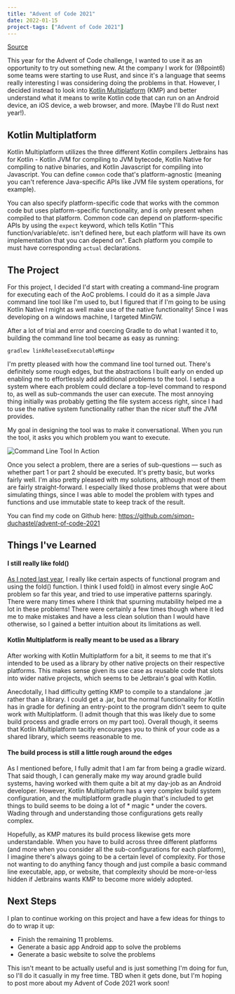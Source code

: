 ```yaml
---
title: "Advent of Code 2021"
date: 2022-01-15
project-tags: ["Advent of Code 2021"]
---
```


[Source](https://github.com/simon-duchastel/advent-of-code-2021)

This year for the Advent of Code challenge, I wanted to use it as an opportunity to try out something new. At the company I work for (98point6) some teams were starting to use Rust, and since it's a language that seems really interesting I was considering doing the problems in that. However, I decided instead to look into [Kotlin Multiplatform](https://kotlinlang.org/docs/multiplatform.html) (KMP) and better understand what it means to write Kotlin code that can run on an Android device, an iOS device, a web browser, and more. (Maybe I'll do Rust next year!).

## Kotlin Multiplatform

Kotlin Multiplatform utilizes the three different Kotlin compilers Jetbrains has for Kotlin - Kotlin JVM for compiling to JVM bytecode, Kotlin Native for compiling to native binaries, and Kotlin Javascript for compiling into Javascript. You can define `common` code that's platform-agnostic (meaning you can't reference Java-specific APIs like JVM file system operations, for example).

You can also specify platform-specific code that works with the common code but uses platform-specific functionality, and is only present when compiled to that platform. Common code can depend on platform-specific APIs by using the `expect` keyword, which tells Kotlin "This function/variable/etc. isn't defined here, but each platform will have its own implementation that you can depend on". Each platform you compile to must have corresponding `actual` declarations.

## The Project

For this project, I decided I'd start with creating a command-line program for executing each of the AoC problems. I could do it as a simple Java command line tool like I'm used to, but I figured that if I'm going to be using Kotlin Native I might as well make use of the native functionality! Since I was developing on a windows machine, I targeted MinGW.

After a lot of trial and error and coercing Gradle to do what I wanted it to, building the command line tool became as easy as running:
```
gradlew linkReleaseExecutableMingw
```

I'm pretty pleased with how the command line tool turned out. There's definitely some rough edges, but the abstractions I built early on ended up enabling me to effortlessly add additional problems to the tool. I setup a system where each problem could declare a top-level command to respond to, as well as sub-commands the user can execute. The most annoying thing initially was probably getting the file system access right, since I had to use the native system functionality rather than the nicer stuff the JVM provides.

My goal in designing the tool was to make it conversational. When you run the tool, it asks you which problem you want to execute.

![Command Line Tool In Action](command-line.gif#center "Command Line Tool")

Once you select a problem, there are a series of sub-questions — such as whether part 1 or part 2 should be executed. It's pretty basic, but works fairly well. I'm also pretty pleased with my solutions, although most of them are fairly straight-forward. I especially liked those problems that were about simulating things, since I was able to model the problem with types and functions and use immutable state to keep track of the result.

You can find my code on Github here: https://github.com/simon-duchastel/advent-of-code-2021

## Things I've Learned

#### I still really like fold()

[As I noted last year](/projects/older-projects#advent-of-code-2020), I really like certain aspects of functional program and using the fold() function. I think I used fold() in almost every single AoC problem so far this year, and tried to use imperative patterns sparingly. There were many times where I think that spurning mutability helped me a lot in these problems! There were certainly a few times though where it led me to make mistakes and have a less clean solution than I would have otherwise, so I gained a better intuition about its limitations as well.

#### Kotlin Multiplatform is really meant to be used as a library

After working with Kotlin Multiplatform for a bit, it seems to me that it's intended to be used as a library by other native projects on their respective platforms. This makes sense given its use case as reusable code that slots into wider native projects, which seems to be Jetbrain's goal with Kotlin.

Anecdotally, I had difficulty getting KMP to compile to a standalone .jar rather than a library. I could get a .jar, but the normal functionality for Kotlin has in gradle for defining an entry-point to the program didn't seem to quite work with Multiplatform. (I admit though that this was likely due to some build process and gradle errors on my part too). Overall though, it seems that Kotlin Multiplatform tacitly encourages you to think of your code as a shared library, which seems reasonable to me.

#### The build process is still a little rough around the edges

As I mentioned before, I fully admit that I am far from being a gradle wizard. That said though, I can generally make my way around gradle build systems, having worked with them quite a bit at my day-job as an Android developer. However, Kotlin Multiplatform has a very complex build system configuration, and the multiplatform gradle plugin that's included to get things to build seems to be doing a lot of * magic * under the covers. Wading through and understanding those configurations gets really complex.

Hopefully, as KMP matures its build process likewise gets more understandable. When you have to build across three different platforms (and more when you consider all the sub-configurations for each platform), I imagine there's always going to be a certain level of complexity. For those not wanting to do anything fancy though and just compile a basic command line executable, app, or website, that complexity should be more-or-less hidden if Jetbrains wants KMP to become more widely adopted.

## Next Steps

I plan to continue working on this project and have a few ideas for things to do to wrap it up:

- Finish the remaining 11 problems.
- Generate a basic app Android app to solve the problems
- Generate a basic website to solve the problems

This isn't meant to be actually useful and is just something I'm doing for fun, so I'll do it casually in my free time. TBD when it gets done, but I'm hoping to post more about my Advent of Code 2021 work soon!